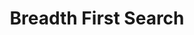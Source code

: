 ---
layout: archive
permalink: /algorithms/intro_graph/graph_bfs
title: "Breadth First Search"
author_profile: true

header:
  image: "/images/chicagotwo.jpeg"
---